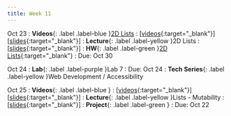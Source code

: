 ```yaml
---
title: Week 11
---
```


Oct 23
: **Videos**{: .label .label-blue }[2D Lists](https://edstem.org/us/courses/41289/lessons/71212)
  : \[[videos](https://www.youtube.com/playlist?list=PLWGqLlpet_GTWn6JcwZ9WY2O4_xgQ0YmV){:target="_blank"}\] \[[slides](https://docs.google.com/presentation/d/1Ym-Bu5SFtUHDSQGpolI7UzMwAAJJls5XeqGojSinj-s){:target="_blank"}\]
: **Lecture**{: .label .label-yellow }2D Lists
  : \[[slides](https://docs.google.com/presentation/d/1DAuDpcLPZwjmIfcJIFKAWZm5L4QQ13Gx7n_3B5x0mS8){:target="_blank"}\]
: **HW**{: .label .label-green }[2D Lists](){:target="_blank"}
  : Due: Oct 30

Oct 24
: **Lab**{: .label .label-purple }Lab 7
  : Due: Oct 24
: **Tech Series**{: .label .label-yellow }Web Development / Accessibility

Oct 25
: **Videos**{: .label .label-blue }[]()
  : \[[videos](){:target="_blank"}\] \[[slides](){:target="_blank"}\]
: **Lecture**{: .label .label-yellow }Lists - Mutability
  : \[[slides](){:target="_blank"}\]
: **Project**{: .label .label-green }[]()
  : Due: Oct 22
